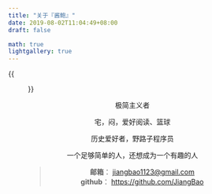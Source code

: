 ```yaml
---
title: "关于『酱鲍』"
date: 2019-08-02T11:04:49+08:00
draft: false

math: true
lightgallery: true
---
```

{{<figure src="/images/bg-about.jpg" width="400">}}

<div align=center>
极简主义者

宅，闷，爱好阅读、篮球

历史爱好者，野路子程序员

一个足够简单的人，还想成为一个有趣的人

>**邮箱**： jiangbao1123@gmail.com  
>**github**： https://github.com/JiangBao
</div>
